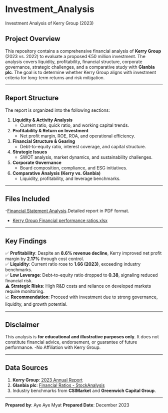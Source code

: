 # Investment_Analysis
 Investment Analysis of Kerry Group (2023)

## Project Overview
This repository contains a comprehensive financial analysis of **Kerry Group** (2023 vs. 2022) to evaluate a proposed €50 million investment. The analysis covers liquidity, profitability, financial structure, corporate governance, strategic challenges, and a comparative study with **Glanbia plc**. The goal is to determine whether Kerry Group aligns with investment criteria for long-term returns and risk mitigation.

---

## Report Structure
The report is organized into the following sections:  
1. **Liquidity & Activity Analysis**  
   - Current ratio, quick ratio, and working capital trends.  
2. **Profitability & Return on Investment**  
   - Net profit margin, ROE, ROA, and operational efficiency.  
3. **Financial Structure & Gearing**  
   - Debt-to-equity ratio, interest coverage, and capital structure.  
4. **Strategic Issues**  
   - SWOT analysis, market dynamics, and sustainability challenges.  
5. **Corporate Governance**  
   - Board composition, compliance, and ESG initiatives.  
6. **Comparative Analysis (Kerry vs. Glanbia)**  
   - Liquidity, profitability, and leverage benchmarks.  

---

## Files Included  
-[Financial Statement Analysis](https://github.com/ayeayemyat-miso/Investment_Analysis-/blob/main/Investment%20Analysis%20(Kerry%20Group).pdf).Detailed report in PDF format.  
- [Kerry Group Financial performance ratios.xlsx](https://github.com/ayeayemyat-miso/Investment_Analysis-/blob/main/Investment%20Analysis%20(Kerry).xlsx)  

---

## Key Findings  
✅ **Profitability**: Despite an **8.6% revenue decline**, Kerry improved net profit margin by **2.17%** through cost control.  
✅ **Liquidity**: Current ratio rose to **1.66 (2023)**, exceeding industry benchmarks.  
✅ **Low Leverage**: Debt-to-equity ratio dropped to **0.38**, signaling reduced financial risk.  
⚠️ **Strategic Risks**: High R&D costs and reliance on developed markets require monitoring.  
📈 **Recommendation**: Proceed with investment due to strong governance, liquidity, and growth potential.  

---

## Disclaimer  
This analysis is **for educational and illustrative purposes only**. It does not constitute financial advice, endorsement, or guarantee of future performance. 
-No Affiliation with Kerry Group. 

---

## Data Sources  
1. **Kerry Group**: [2023 Annual Report](https://www.kerrygroup.com/investors/financial-reports)  
2. **Glanbia plc**: [Financial Ratios - StockAnalysis](https://stockanalysis.com/quote/ise/GL9/financials/ratios/)  
3. Industry benchmarks from **CSIMarket** and **Greenwich Capital Group**.  

---

**Prepared by**: Aye Aye Myat 
**Prepared Date**: December 2023  
